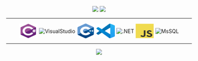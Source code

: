 <div align="center">
  <img src="https://github-readme-stats.vercel.app/api?username=AbdulsametKR54&theme=github_dark&show_icons=true&hide_title=true&hide_border=true" height=140>
  <img src="https://github-readme-stats.vercel.app/api/top-langs/?username=AbdulsametKR54&langs_count=6&layout=compact&theme=github_dark&hide_title=true&hide_border=true" height=140>
</div>

---

<p align="center">
  <img align="center" alt="C#" height="40" width="50" src="https://raw.githubusercontent.com/devicons/devicon/master/icons/csharp/csharp-original.svg">
  <img align="center" alt="VisualStudio" height="40" width="50" src="https://upload.wikimedia.org/wikipedia/commons/thumb/2/2c/Visual_Studio_Icon_2022.svg/290px-Visual_Studio_Icon_2022.svg.png">
  <img align="center" alt="C++" height="40" width="50" src="https://github.com/devicons/devicon/blob/master/icons/cplusplus/cplusplus-original.svg">
  <img align="center" alt="VSCode" height="40" width="50" src="https://raw.githubusercontent.com/devicons/devicon/master/icons/vscode/vscode-original.svg">
  <img align="center" alt=".NET" height="40" width="50" src="https://upload.wikimedia.org/wikipedia/commons/thumb/7/7d/Microsoft_.NET_logo.svg/684px-Microsoft_.NET_logo.svg.png">
  <img align="center" alt="JavaScript" height="40" width="50" src="https://github.com/devicons/devicon/blob/master/icons/javascript/javascript-original.svg">
  <img align="center" alt="MsSQL" height="40" width="50" src="https://upload.wikimedia.org/wikipedia/de/thumb/8/8c/Microsoft_SQL_Server_Logo.svg/1035px-Microsoft_SQL_Server_Logo.svg.png?20100429075711">
</p>

---

<p align="center">
  <img src="https://komarev.com/ghpvc/?username=AbdulsametKR54&label=Profile+views&color=blue&style=flat">
</p>
